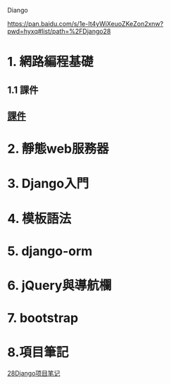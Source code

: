 Diango

https://pan.baidu.com/s/1e-It4yWiXeuoZKeZon2xnw?pwd=hyxq#list/path=%2FDjango28

# 1.	網路編程基礎

## 1.1 課件

## [課件](./課件/01.网络编程核心知识.md)



# 2.	靜態web服務器

# 3.	Django入門

# 4.	模板語法

# 5.	django-orm

# 6.	jQuery與導航欄

# 7.	bootstrap



# 8.項目筆記

[28Django项目笔记](./課件/28Django项目笔记.md)



# 